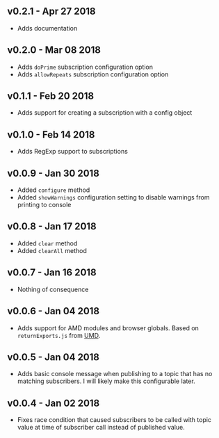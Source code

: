 ## v0.2.1 - Apr 27 2018
  + Adds documentation

## v0.2.0 - Mar 08 2018
  + Adds `doPrime` subscription configuration option
  + Adds `allowRepeats` subscription configuration option

## v0.1.1 - Feb 20 2018
  + Adds support for creating a subscription with a config object

## v0.1.0 - Feb 14 2018
  + Adds RegExp support to subscriptions

## v0.0.9 - Jan 30 2018
  + Added `configure` method
  + Added `showWarnings` configuration setting to disable warnings from printing to console

## v0.0.8 - Jan 17 2018
  + Added `clear` method
  + Added `clearAll` method

## v0.0.7 - Jan 16 2018
  + Nothing of consequence

## v0.0.6 - Jan 04 2018
  + Adds support for AMD modules and browser globals.  Based on `returnExports.js` from [UMD](https://github.com/umdjs/umd).

## v0.0.5 - Jan 04 2018
  + Adds basic console message when publishing to a topic that has no matching subscribers.  I will likely make this configurable later.

## v0.0.4 - Jan 02 2018
  + Fixes race condition that caused subscribers to be called with topic value at time of subscriber call instead of published value.
